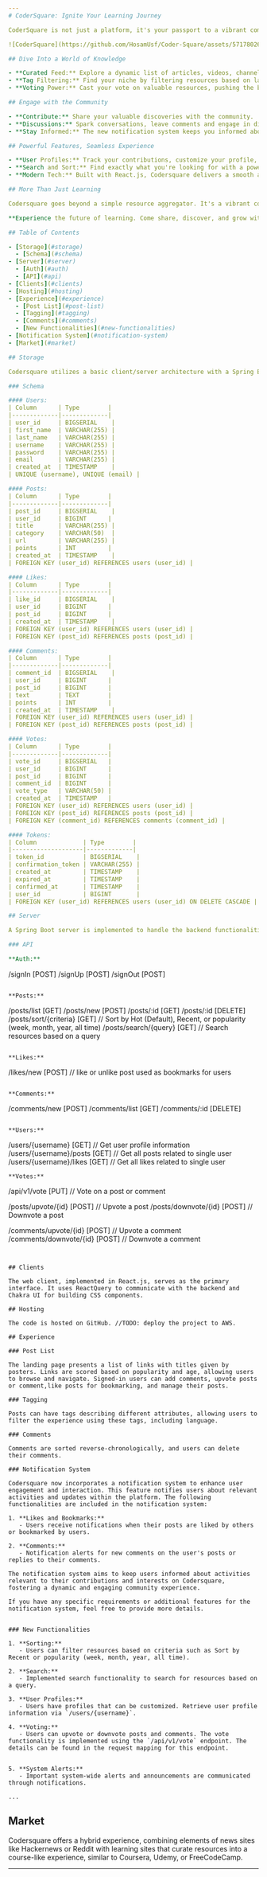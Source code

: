 ```yaml
---
# CoderSquare: Ignite Your Learning Journey

CoderSquare is not just a platform, it's your passport to a vibrant community-driven learning experience. Imagine the best of Hackernews meeting a curated learning platform, designed to empower you with a world of knowledge. Here, developers share and vote on resources, creating a dynamic space to discover new tools, frameworks, and tutorials.

![CoderSquare](https://github.com/HosamUsf/Coder-Square/assets/57178026/e7972c48-d2c3-47cc-847f-4ae315190ae5)

## Dive Into a World of Knowledge

- **Curated Feed:** Explore a dynamic list of articles, videos, channels, and other web resources, constantly updated by fellow members.
- **Tag Filtering:** Find your niche by filtering resources based on language, topic, or skill level.
- **Voting Power:** Cast your vote on valuable resources, pushing the best content to the top and aiding others in navigating the information jungle.

## Engage with the Community

- **Contribute:** Share your valuable discoveries with the community.
- **Discussions:** Spark conversations, leave comments and engage in discussions to enrich your understanding.
- **Stay Informed:** The new notification system keeps you informed about relevant activities on your posts and comments.

## Powerful Features, Seamless Experience

- **User Profiles:** Track your contributions, customize your profile, and build your reputation within the community.
- **Search and Sort:** Find exactly what you're looking for with a powerful search function and various sorting options.
- **Modern Tech:** Built with React.js, Codersquare delivers a smooth and responsive user experience.

## More Than Just Learning

Codersquare goes beyond a simple resource aggregator. It's a vibrant community of passionate developers where learning is collaborative, engaging, and always evolving.

**Experience the future of learning. Come share, discover, and grow with Codersquare!**

## Table of Contents

- [Storage](#storage)
  - [Schema](#schema)
- [Server](#server)
  - [Auth](#auth)
  - [API](#api)
- [Clients](#clients)
- [Hosting](#hosting)
- [Experience](#experience)
  - [Post List](#post-list)
  - [Tagging](#tagging)
  - [Comments](#comments)
  - [New Functionalities](#new-functionalities)
- [Notification System](#notification-system)
- [Market](#market)

## Storage

Codersquare utilizes a basic client/server architecture with a Spring Boot server deployed on a cloud provider alongside a relational database.

### Schema

#### Users:
| Column      | Type        |
|-------------|-------------|
| user_id     | BIGSERIAL    |
| first_name  | VARCHAR(255) |
| last_name   | VARCHAR(255) |
| username    | VARCHAR(255) |
| password    | VARCHAR(255) |
| email       | VARCHAR(255) |
| created_at  | TIMESTAMP    |
| UNIQUE (username), UNIQUE (email) |

#### Posts:
| Column      | Type        |
|-------------|-------------|
| post_id     | BIGSERIAL    |
| user_id     | BIGINT      |
| title       | VARCHAR(255) |
| category    | VARCHAR(50)  |
| url         | VARCHAR(255) |
| points      | INT         |
| created_at  | TIMESTAMP    |
| FOREIGN KEY (user_id) REFERENCES users (user_id) |

#### Likes:
| Column      | Type        |
|-------------|-------------|
| like_id     | BIGSERIAL    |
| user_id     | BIGINT      |
| post_id     | BIGINT      |
| created_at  | TIMESTAMP    |
| FOREIGN KEY (user_id) REFERENCES users (user_id) |
| FOREIGN KEY (post_id) REFERENCES posts (post_id) |

#### Comments:
| Column      | Type        |
|-------------|-------------|
| comment_id  | BIGSERIAL    |
| user_id     | BIGINT      |
| post_id     | BIGINT      |
| text        | TEXT        |
| points      | INT         |
| created_at  | TIMESTAMP    |
| FOREIGN KEY (user_id) REFERENCES users (user_id) |
| FOREIGN KEY (post_id) REFERENCES posts (post_id) |

#### Votes:
| Column      | Type        |
|-------------|-------------|
| vote_id     | BIGSERIAL   |
| user_id     | BIGINT      |
| post_id     | BIGINT      |
| comment_id  | BIGINT      |
| vote_type   | VARCHAR(50) |
| created_at  | TIMESTAMP   |
| FOREIGN KEY (user_id) REFERENCES users (user_id) |
| FOREIGN KEY (post_id) REFERENCES posts (post_id) |
| FOREIGN KEY (comment_id) REFERENCES comments (comment_id) |

#### Tokens:
| Column             | Type        |
|--------------------|-------------|
| token_id           | BIGSERIAL    |
| confirmation_token | VARCHAR(255) |
| created_at         | TIMESTAMP    |
| expired_at         | TIMESTAMP    |
| confirmed_at       | TIMESTAMP    |
| user_id            | BIGINT       |
| FOREIGN KEY (user_id) REFERENCES users (user_id) ON DELETE CASCADE |

## Server

A Spring Boot server is implemented to handle the backend functionalities. Authentication is based on JWT, with passwords encrypted and stored in the database. OAuth integration with platforms like Google, Facebook, and potentially Github is planned.

### API

**Auth:**
```
/signIn  [POST]
/signUp  [POST]
/signOut [POST]
```

**Posts:**
```
/posts/list [GET]
/posts/new  [POST]
/posts/:id  [GET]
/posts/:id  [DELETE]
/posts/sort/{criteria} [GET]    // Sort by Hot (Default), Recent, or popularity (week, month, year, all time)
/posts/search/{query} [GET]    // Search resources based on a query

```

**Likes:**
```
/likes/new [POST] // like or unlike post used as bookmarks for users
```

**Comments:**
```
/comments/new  [POST]
/comments/list [GET]
/comments/:id  [DELETE]

```

**Users:**
```
/users/{username} [GET]        // Get user profile information
/users/{username}/posts [GET]        // Get all posts related to single user
/users/{username}/likes [GET]        // Get all likes related to single user

```
**Votes:**

```
/api/v1/vote [PUT] // Vote on a post or comment

/posts/upvote/{id} [POST]      // Upvote a post
/posts/downvote/{id} [POST]    // Downvote a post

/comments/upvote/{id} [POST]      // Upvote a comment
/comments/downvote/{id} [POST]    // Downvote a comment
```


## Clients

The web client, implemented in React.js, serves as the primary interface. It uses ReactQuery to communicate with the backend and Chakra UI for building CSS components.

## Hosting

The code is hosted on GitHub. //TODO: deploy the project to AWS.

## Experience

### Post List

The landing page presents a list of links with titles given by posters. Links are scored based on popularity and age, allowing users to browse and navigate. Signed-in users can add comments, upvote posts or comment,like posts for bookmarking, and manage their posts.

### Tagging

Posts can have tags describing different attributes, allowing users to filter the experience using these tags, including language.

### Comments

Comments are sorted reverse-chronologically, and users can delete their comments.

### Notification System

Codersquare now incorporates a notification system to enhance user engagement and interaction. This feature notifies users about relevant activities and updates within the platform. The following functionalities are included in the notification system:

1. **Likes and Bookmarks:**
   - Users receive notifications when their posts are liked by others or bookmarked by users.

2. **Comments:**
   - Notification alerts for new comments on the user's posts or replies to their comments.

The notification system aims to keep users informed about activities relevant to their contributions and interests on Codersquare, fostering a dynamic and engaging community experience.

If you have any specific requirements or additional features for the notification system, feel free to provide more details.


### New Functionalities

1. **Sorting:**
   - Users can filter resources based on criteria such as Sort by Recent or popularity (week, month, year, all time).

2. **Search:**
   - Implemented search functionality to search for resources based on a query.

3. **User Profiles:**
   - Users have profiles that can be customized. Retrieve user profile information via `/users/{username}`.

4. **Voting:**
   - Users can upvote or downvote posts and comments. The vote functionality is implemented using the `/api/v1/vote` endpoint. The details can be found in the request mapping for this endpoint.
  

5. **System Alerts:**
   - Important system-wide alerts and announcements are communicated through notifications.   

...
```




## Market

Codersquare offers a hybrid experience, combining elements of news sites like Hackernews or Reddit with learning sites that curate resources into a course-like experience, similar to Coursera, Udemy, or FreeCodeCamp.

---
